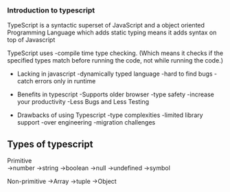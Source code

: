 ### Introduction to typescript

TypeScript is a syntactic superset of JavaScript and a object oriented Programming Language which adds static typing means it adds syntax on top of Javascript


TypeScript uses 
-compile time type checking. 
(Which means it checks if the specified types match before running the code, not while running the code.)

* Lacking in javascript
-dynamically typed language
-hard to find bugs
-catch errors only in runtime


* Benefits in typescript 
-Supports older browser
-type safety
-increase your productivity
-Less Bugs and Less Testing

* Drawbacks of using Typescript
-type complexities
-limited library support
-over engineering
-migration challenges

## Types of typescript

Primitive           
->number
->string
->boolean
->null
->undefined
->symbol

Non-primitive
->Array
->tuple
->Object